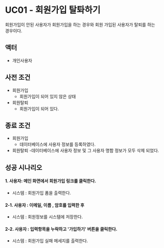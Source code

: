 # UC01 - 회원가입 탈톼하기
회원가입이 안된 사용자가 회원가입을 하는 경우와
회원 가입된 사용자가 탈퇴를 하는 경우이다.



## 액터
- 개인사용자

## 사전 조건
- 회원가입
    - 회원가입이 되어 있지 않은 상태
- 회원탈퇴
    - 회원가입이 되어 있다.
## 종료 조건
- 회원가입
    - 데이터베이스에 사용자 정보를 등록하였다.
- 회원탈퇴
    -데이터베이스에 사용자 정보 및 그 사용자 명함 정보가 모두 삭제 되었다. 
    
## 성공 시나리오

#### 1. 사용자: 메인 화면에서 회원가입 링크를 클릭한다.
   - 시스템 : 회원가입 폼을 출력한다. 
    
#### 2-1. 사용자 : 이메일, 이름 , 암호를 입력한 후  
   - 시스템 : 회원정보를 시스템에 저장한다.

#### 2-2. 사용자 : 입력항목을 누락하고 '가입하기' 버튼을 클릭한다.
   - 시스템 : 회원가입 실패 메세지를 출력한다. 

